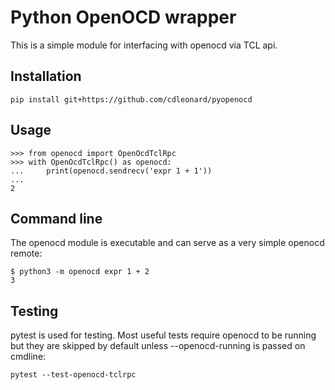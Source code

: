 # Python OpenOCD wrapper

This is a simple module for interfacing with openocd via TCL api.

## Installation

    pip install git+https://github.com/cdleonard/pyopenocd

## Usage

    >>> from openocd import OpenOcdTclRpc
    >>> with OpenOcdTclRpc() as openocd:
    ...     print(openocd.sendrecv('expr 1 + 1'))
    ...
    2

## Command line

The openocd module is executable and can serve as a very simple openocd remote:

    $ python3 -m openocd expr 1 + 2
    3

## Testing

pytest is used for testing. Most useful tests require openocd to be running but
they are skipped by default unless --openocd-running is passed on cmdline:

    pytest --test-openocd-tclrpc
